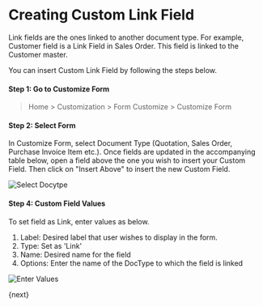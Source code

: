 <!-- add-breadcrumbs -->
# Creating Custom Link Field

Link fields are the ones linked to another document type. For example, Customer field is a Link Field in Sales Order. This field is linked to the Customer master.

You can insert Custom Link Field by following the steps below.

#### Step 1: Go to Customize Form

> Home > Customization > Form Customize > Customize Form

#### Step 2: Select Form

In Customize Form, select Document Type (Quotation, Sales Order, Purchase Invoice Item etc.). Once fields are updated in the accompanying table below, open a field above the one you wish to insert your Custom Field. Then click on "Insert Above" to insert the new Custom Field.

<img alt="Select Docytpe" class="screenshot" src="{{docs_base_url}}/v12/assets/img/customize/customize-custom-link-field.gif">

#### Step 4: Custom Field Values

To set field as Link, enter values as below.

1. Label: Desired label that user wishes to display in the form.
1. Type: Set as 'Link'
1. Name: Desired name for the field
1. Options: Enter the name of the DocType to which the field is linked

<img alt="Enter Values" class="screenshot" src="{{docs_base_url}}/v12/assets/img/customize/customize-creating-custom-link-fields.png">

{next}

<!-- markdown -->
